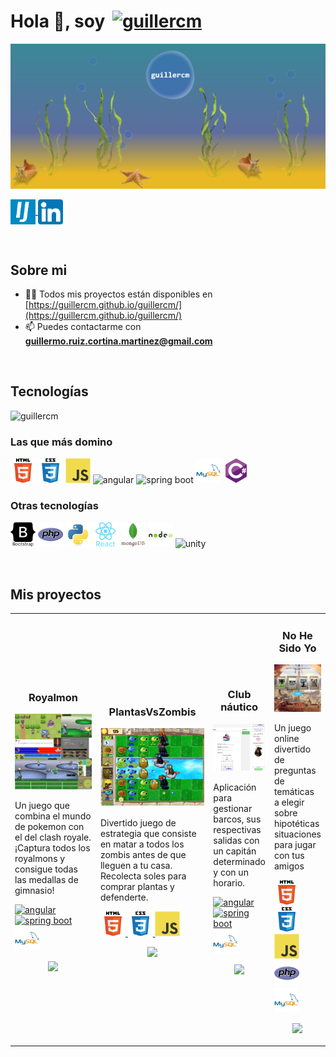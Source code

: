 
<div align="center">

<h1 align="left">Hola 👋, soy <a href="https://guillercm.github.io/guillercm/">
<span>
    <img src="https://readme-typing-svg.herokuapp.com?font=Fira+Code&size=32&duration=2500&pause=500&width=435&lines=guillercm;Desarrollador+Software" alt="guillercm" title="guillercm"
  style="margin-bottom: -26.5px;background: transparent;max-width: 100%;margin-left: 5px;" />
  </span>
  </a>

</h1>

</div>
<a href="https://guillercm.github.io/guillercm/" target="_blank">
    <img src="imagenes/fondo.png" title="guillercm (Desarrollador Software)" alt="guillercm (Desarrollador Software)">
</a>
<p align="left">
<a href="" target="_blank">
    <img align="center"
        src="imagenes/iconos/infojobs.png" 
        alt="infoJobs" height="40" width="40" />
</a>
<a href="" target="blank">
    <img align="center"
        src="imagenes/iconos/linkedin.png" 
        alt="linkedIn" height="40" width="40" />
</a>
</p>
<br>

## Sobre mi

<!-- - 🌱 Actualmente estoy aprendiendo **java** -->
- 👨‍💻 Todos mis proyectos están disponibles en [https://guillercm.github.io/guillercm/](https://guillercm.github.io/guillercm/)
- 📫 Puedes contactarme con **guillermo.ruiz.cortina.martinez@gmail.com**
<br>

## Tecnologías

<img src="https://github-readme-stats.vercel.app/api/top-langs?username=guillercm&show_icons=true&locale=es&layout=compact&line_height=20&title_color=7A7ADB&icon_color=2234AE&text_color=D3D3D3&bg_color=0,000000,130F40" width="375" alt="guillercm" title="guillercm"/>

### Las que más domino
<p align="left">
    <a href="https://developer.mozilla.org/es/docs/Web/HTML" target="_blank" rel="noreferrer" style="text-decoration: none">
                <img src="https://raw.githubusercontent.com/devicons/devicon/master/icons/html5/html5-original-wordmark.svg" alt="html" width="40" height="40"/>
            </a><a href="https://developer.mozilla.org/es/docs/Web/CSS" target="_blank" rel="noreferrer" style="text-decoration: none">
                <img src="https://raw.githubusercontent.com/devicons/devicon/master/icons/css3/css3-original-wordmark.svg" alt="css" width="40" height="40"/>
            </a><a href="https://developer.mozilla.org/en-US/docs/Web/JavaScript" target="_blank" rel="noreferrer" style="text-decoration: none">
                <img src="https://raw.githubusercontent.com/devicons/devicon/master/icons/javascript/javascript-original.svg" alt="javascript" width="40" height="40"/>
            </a><a href="https://angular.io/" target="_blank" rel="noreferrer" style="text-decoration: none">
                <img src="https://angular.io/assets/images/logos/angular/angular.svg" alt="angular" width="40" height="40"/>
            </a><a href="https://spring.io/projects/spring-boot" target="_blank" rel="noreferrer" style="text-decoration: none">
                <img src="https://www.vectorlogo.zone/logos/springio/springio-icon.svg" alt="spring boot" width="40" height="40"/>
            </a><a href="https://www.mysql.com/" target="_blank" rel="noreferrer" style="text-decoration: none">
                <img src="https://raw.githubusercontent.com/devicons/devicon/master/icons/mysql/mysql-original-wordmark.svg" alt="mysql" width="40" height="40"/>
            </a><a href="https://www.w3schools.com/cs/" target="_blank" rel="noreferrer" style="text-decoration: none">
                <img src="https://raw.githubusercontent.com/devicons/devicon/master/icons/csharp/csharp-original.svg" alt="c#" width="40" height="40"/>
            </a>
</p>

### Otras tecnologías
<p align="left">
    <a href="https://getbootstrap.com/" target="_blank" rel="noreferrer" style="text-decoration: none">
                <img src="https://raw.githubusercontent.com/devicons/devicon/master/icons/bootstrap/bootstrap-plain-wordmark.svg" alt="bootstrap" width="40" height="40"/>
            </a><a href="https://www.php.net/" target="_blank" rel="noreferrer" style="text-decoration: none">
                <img src="https://raw.githubusercontent.com/devicons/devicon/master/icons/php/php-original.svg" alt="php" width="40" height="40"/>
            </a><a href="https://www.python.org/" target="_blank" rel="noreferrer" style="text-decoration: none">
                <img src="https://raw.githubusercontent.com/devicons/devicon/master/icons/python/python-original.svg" alt="python" width="40" height="40"/>
            </a><a href="https://reactjs.org/" target="_blank" rel="noreferrer" style="text-decoration: none">
                <img src="https://raw.githubusercontent.com/devicons/devicon/master/icons/react/react-original-wordmark.svg" alt="react" width="40" height="40"/>
            </a><a href="https://www.mongodb.com/" target="_blank" rel="noreferrer" style="text-decoration: none">
                <img src="https://raw.githubusercontent.com/devicons/devicon/master/icons/mongodb/mongodb-original-wordmark.svg" alt="mongodb" width="40" height="40"/>
            </a><a href="https://nodejs.org/" target="_blank" rel="noreferrer" style="text-decoration: none">
                <img src="https://raw.githubusercontent.com/devicons/devicon/master/icons/nodejs/nodejs-original-wordmark.svg" alt="nodejs" width="40" height="40"/>
            </a><a href="https://unity.com/" target="_blank" rel="noreferrer" style="text-decoration: none">
                <img src="https://www.vectorlogo.zone/logos/unity3d/unity3d-icon.svg" alt="unity" width="40" height="40"/>
            </a>
</p>

<br>

## Mis proyectos
<table>
    <tr><td width="50%">
                    <h3 align="center">Royalmon</h3>
                    <div align="center">
                        <img src="imagenes/proyectos/royalmon.png" width="300" alt="Royalmon" title="Royalmon">
                        <p align="left">Un juego que combina el mundo de pokemon con el del clash royale. ¡Captura todos los royalmons y consigue todas las medallas de gimnasio!</p>
                        <p align="left">
                            <a href="https://angular.io/" target="_blank" rel="noreferrer">
                                        <img src="https://angular.io/assets/images/logos/angular/angular.svg" alt="angular" width="40" height="40"/>
                                    </a><a href="https://spring.io/projects/spring-boot" target="_blank" rel="noreferrer">
                                        <img src="https://www.vectorlogo.zone/logos/springio/springio-icon.svg" alt="spring boot" width="40" height="40"/>
                                    </a><a href="https://www.mysql.com/" target="_blank" rel="noreferrer">
                                        <img src="https://raw.githubusercontent.com/devicons/devicon/master/icons/mysql/mysql-original-wordmark.svg" alt="mysql" width="40" height="40"/>
                                    </a>
                        </p>
                        <p>
                            <a href="https://github.com/guillercm/royalmon" target="_blank">
                                <img src="https://img.shields.io/badge/CÓDIGO-ff9?style=for-the-badge&logo=github&logoColor=black">
                            </a>
                        </p>
                    </div>                                                                             
                </td><td width="50%">
                    <h3 align="center">PlantasVsZombis</h3>
                    <div align="center">
                        <img src="imagenes/proyectos/plantasVsZombis.png" width="300" alt="PlantasVsZombis" title="PlantasVsZombis">
                        <p align="left">Divertido juego de estrategia que consiste en matar a todos los zombis antes de que lleguen a tu casa. Recolecta soles para comprar plantas y defenderte.</p>
                        <p align="left">
                            <a href="https://developer.mozilla.org/es/docs/Web/HTML" target="_blank" rel="noreferrer">
                                        <img src="https://raw.githubusercontent.com/devicons/devicon/master/icons/html5/html5-original-wordmark.svg" alt="html" width="40" height="40"/>
                                    </a><a href="https://developer.mozilla.org/es/docs/Web/CSS" target="_blank" rel="noreferrer">
                                        <img src="https://raw.githubusercontent.com/devicons/devicon/master/icons/css3/css3-original-wordmark.svg" alt="css" width="40" height="40"/>
                                    </a><a href="https://developer.mozilla.org/en-US/docs/Web/JavaScript" target="_blank" rel="noreferrer">
                                        <img src="https://raw.githubusercontent.com/devicons/devicon/master/icons/javascript/javascript-original.svg" alt="javascript" width="40" height="40"/>
                                    </a>
                        </p>
                        <p>
                            <a href="https://github.com/guillercm/plantasVsZombis" target="_blank">
                                <img src="https://img.shields.io/badge/CÓDIGO-ff9?style=for-the-badge&logo=github&logoColor=black">
                            </a>
                        </p>
                    </div>                                                                             
                </td><td width="50%">
                    <h3 align="center">Club náutico</h3>
                    <div align="center">
                        <img src="imagenes/proyectos/club_nautico.png" width="300" alt="Club náutico" title="Club náutico">
                        <p align="left">Aplicación para gestionar barcos, sus respectivas salidas con un capitán determinado y con un horario.</p>
                        <p align="left">
                            <a href="https://angular.io/" target="_blank" rel="noreferrer">
                                        <img src="https://angular.io/assets/images/logos/angular/angular.svg" alt="angular" width="40" height="40"/>
                                    </a><a href="https://spring.io/projects/spring-boot" target="_blank" rel="noreferrer">
                                        <img src="https://www.vectorlogo.zone/logos/springio/springio-icon.svg" alt="spring boot" width="40" height="40"/>
                                    </a><a href="https://www.mysql.com/" target="_blank" rel="noreferrer">
                                        <img src="https://raw.githubusercontent.com/devicons/devicon/master/icons/mysql/mysql-original-wordmark.svg" alt="mysql" width="40" height="40"/>
                                    </a>
                        </p>
                        <p>
                            <a href="https://github.com/guillercm/club_nautico" target="_blank">
                                <img src="https://img.shields.io/badge/CÓDIGO-ff9?style=for-the-badge&logo=github&logoColor=black">
                            </a>
                        </p>
                    </div>                                                                             
                </td><td width="50%">
                    <h3 align="center">No He Sido Yo</h3>
                    <div align="center">
                        <img src="imagenes/proyectos/noHeSidoYo.png" width="300" alt="No He Sido Yo" title="No He Sido Yo">
                        <p align="left">Un juego online divertido de preguntas de temáticas a elegir sobre hipotéticas situaciones para jugar con tus amigos</p>
                        <p align="left">
                            <a href="https://developer.mozilla.org/es/docs/Web/HTML" target="_blank" rel="noreferrer">
                                        <img src="https://raw.githubusercontent.com/devicons/devicon/master/icons/html5/html5-original-wordmark.svg" alt="html" width="40" height="40"/>
                                    </a><a href="https://developer.mozilla.org/es/docs/Web/CSS" target="_blank" rel="noreferrer">
                                        <img src="https://raw.githubusercontent.com/devicons/devicon/master/icons/css3/css3-original-wordmark.svg" alt="css" width="40" height="40"/>
                                    </a><a href="https://developer.mozilla.org/en-US/docs/Web/JavaScript" target="_blank" rel="noreferrer">
                                        <img src="https://raw.githubusercontent.com/devicons/devicon/master/icons/javascript/javascript-original.svg" alt="javascript" width="40" height="40"/>
                                    </a><a href="https://www.php.net/" target="_blank" rel="noreferrer">
                                        <img src="https://raw.githubusercontent.com/devicons/devicon/master/icons/php/php-original.svg" alt="php" width="40" height="40"/>
                                    </a><a href="https://www.mysql.com/" target="_blank" rel="noreferrer">
                                        <img src="https://raw.githubusercontent.com/devicons/devicon/master/icons/mysql/mysql-original-wordmark.svg" alt="mysql" width="40" height="40"/>
                                    </a>
                        </p>
                        <p>
                            <a href="https://github.com/guillercm/noHeSidoYo" target="_blank">
                                <img src="https://img.shields.io/badge/CÓDIGO-ff9?style=for-the-badge&logo=github&logoColor=black">
                            </a>
                        </p>
                    </div>                                                                             
                </td></tr>
</table>
<br>
<!-- 
### ⚙️ &nbsp;GitHub Analytics

<p align="center">
<a href="https://github.com/guillercm/">
  <img height="180em" src="https://github-readme-stats-eight-theta.vercel.app/api?username=guillercm&show_icons=true&theme=algolia&include_all_commits=true&count_private=true"/> 
  <img height="180em" src="https://github-readme-stats-eight-theta.vercel.app/api/top-langs/?username=guillercm&layout=compact&langs_count=8&theme=algolia"/>
</a>
</p>
-->


